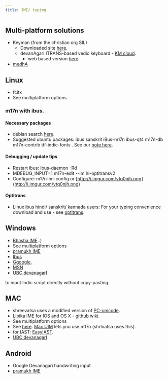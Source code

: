 ```yaml
---
title: IME/ typing
---
```


## Multi-platform solutions
- Keyman (from the christian org SIL)
  - Downloaded site [here](https://keyman.com/).
  - devanAgarI ITRANS-based vedic keyboard - [KM cloud](https://keyman.com/keyboards/itrans_devanagari_sanskrit_vedic).
    - web based version [here](https://sanskritdocuments.org/learning_tools/sanskritvedic.html).
- [medhA](https://github.com/lalitaalaalitah/medhA-keyboard_layout)

## Linux
- fcitx
- See multiplatform options

### m17n with ibus.

#### Necessary packages
- debian search [here](https://packages.debian.org/search?searchon=names&keywords=m17n).
- Suggested ubuntu packages: ibus sanskrit iBus-m17n ibus-qt4 m17n-db m17n-contrib ttf-indic-fonts . See our [note here](https://sites.google.com/site/sanskritcode/optitrans).

#### Debugging / update tips

- Restart ibus:  ibus-daemon -Rd
- MDEBUG_INPUT=1 m17n-edit --im hi-optitransv2
- Configure: m17n-im-config or [http://i.imgur.com/vtq0njh.png](http://i.imgur.com/vtq0njh.png)

#### Optitrans
- Linux ibus hindi/ sanskrit/ kannada users: For your typing convenience download and use - see [optitrans](optitrans.md).

## Windows

- [Bhasha IME](https://sites.google.com/site/bhashaime/)..)
- See multiplatform options
- [pramukh IME](https://www.pramukhime.com/)
- [Ibus](http://en.wikipedia.org/wiki/Intelligent_Input_Bus)
- [Ggoogle](http://www.google.com/ime/transliteration/), 
- [MSN](http://specials.msn.co.in/ilit/WebEmbed.aspx?language=Kannada)
- [UBC devanagarI](https://ubcsanskrit.ca/keyboards.html)
  
to input Indic script directly without copy-pasting.

## MAC

- shreevatsa uses a modified version of [PC-unicode](http://www.palitext.com/subpages/PC_Unicode.htm).
- Lipika IME for IOS and OS X - [github wiki](https://github.com/ratreya/lipika-ime).
- See multiplatform options
- See [here](http://www.hpnadig.net/blog/typing-kannada-mac-uim-and-m17n-mac-os-x).  [Mac UIM](http://code.google.com/p/macuim/) lets you use m17n (shrIvatsa uses this).
- for IAST: [EasyIAST](https://shreevatsa.wordpress.com/2013/01/22/a-better-keyboard-layout-for-typing-iast-on-mac-os-x-based-on-easyunicode/).
- [UBC devanagarI](https://ubcsanskrit.ca/keyboards.html)

## Android
- Google Devanagari handwriting input
- [pramukh IME](https://www.pramukhime.com/)
